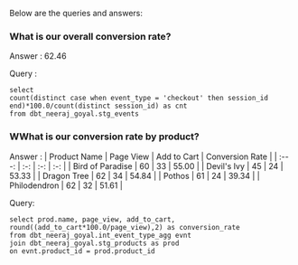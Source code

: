 Below are the queries and answers:


### What is our overall conversion rate?
Answer : 62.46

Query : 

    select 
    count(distinct case when event_type = 'checkout' then session_id end)*100.0/count(distinct session_id) as cnt
    from dbt_neeraj_goyal.stg_events

### WWhat is our conversion rate by product?
Answer : 
| Product Name | Page View  | Add to Cart  | Conversion Rate |
| :---:   | :-: | :-: | :-: |
| Bird of Paradise | 60 | 33 | 55.00 |
| Devil's Ivy | 45 | 24 | 53.33 |
| Dragon Tree | 62 | 34 | 54.84 |
| Pothos | 61 | 24 | 39.34 |
| Philodendron | 62 | 32 | 51.61 |


Query: 

    select prod.name, page_view, add_to_cart, 
    round((add_to_cart*100.0/page_view),2) as conversion_rate  
    from dbt_neeraj_goyal.int_event_type_agg evnt 
    join dbt_neeraj_goyal.stg_products as prod
    on evnt.product_id = prod.product_id